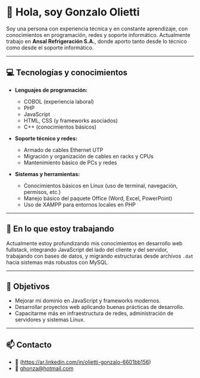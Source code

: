 # 👋 Hola, soy Gonzalo Olietti

Soy una persona con experiencia técnica y en constante aprendizaje, con conocimientos en programación, redes y soporte informático. 
Actualmente trabajo en **Ansal Refrigeración S.A.**, donde aporto tanto desde lo técnico como desde el soporte informático.

---

## 💻 Tecnologías y conocimientos

- **Lenguajes de programación:**  
  - COBOL (experiencia laboral)  
  - PHP  
  - JavaScript  
  - HTML, CSS (y frameworks asociados)  
  - C++ (conocimientos básicos)

- **Soporte técnico y redes:**  
  - Armado de cables Ethernet UTP  
  - Migración y organización de cables en racks y CPUs  
  - Mantenimiento básico de PCs y redes  

- **Sistemas y herramientas:**  
  - Conocimientos básicos en Linux (uso de terminal, navegación, permisos, etc.)  
  - Manejo básico del paquete Office (Word, Excel, PowerPoint)  
  - Uso de XAMPP para entornos locales en PHP  

---

## 🚀 En lo que estoy trabajando

Actualmente estoy profundizando mis conocimientos en desarrollo web fullstack, integrando JavaScript del lado del cliente y del servidor, trabajando con bases de datos, y migrando estructuras desde archivos `.dat` hacia sistemas más robustos con MySQL.

---

## 🎯 Objetivos

- Mejorar mi dominio en JavaScript y frameworks modernos.  
- Desarrollar proyectos web aplicando buenas prácticas de desarrollo.  
- Capacitarme más en infraestructura de redes, administración de servidores y sistemas Linux.  

---

## 📫 Contacto

- 💼 (https://ar.linkedin.com/in/olietti-gonzalo-6601bb156) 
- 📧 ghonza@hotmail.com



